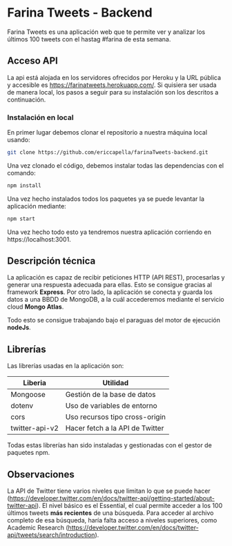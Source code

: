 # Farina Tweets - Backend

Farina Tweets es una aplicación web que te permite ver y analizar los últimos 100 tweets con el hastag #farina de esta semana.

## Acceso API

La api está alojada en los servidores ofrecidos por Heroku y la URL pública y accesible es https://farinatweets.herokuapp.com/. Si quisiera ser usada de manera local, los pasos a seguir para su instalación son los descritos a continuación.

### Instalación en local
En primer lugar debemos clonar el repositorio a nuestra máquina local usando:
```bash
git clone https://github.com/ericcapella/farinaTweets-backend.git
```

Una vez clonado el código, debemos instalar todas las dependencias con el comando:
```bash
npm install
```

Una vez hecho instalados todos los paquetes ya se puede levantar la aplicación mediante: 
```bash
npm start
```
Una vez hecho todo esto ya tendremos nuestra aplicación corriendo en https://localhost:3001.

## Descripción técnica
La aplicación es capaz de recibir peticiones HTTP (API REST), procesarlas y generar una respuesta adecuada para ellas. Esto se consigue gracias al framework **Express**.
Por otro lado, la aplicación se conecta y guarda los datos a una BBDD de MongoDB, a la cuál accederemos mediante el servicio cloud **Mongo Atlas**.


Todo esto se consigue trabajando bajo el paraguas del motor de ejecución **nodeJs**.

## Librerías
Las librerías usadas en la aplicación son:

| Liberia | Utilidad |
| ----------- | ----------- |
| Mongoose | Gestión de la base de datos |
| dotenv | Uso de variables de entorno |
| cors | Uso recursos tipo cross-origin |
| twitter-api-v2 | Hacer fetch a la API de Twitter |

Todas estas librerías han sido instaladas y gestionadas con el gestor de paquetes npm.

## Observaciones
La API de Twitter tiene varios niveles que limitan lo que se puede hacer (https://developer.twitter.com/en/docs/twitter-api/getting-started/about-twitter-api). El nivel básico es el Essential, el cual permite acceder a los 100 últimos tweets **más recientes** de una búsqueda. Para acceder al archivo completo de esa búsqueda, haría falta acceso a niveles superiores, como Academic Research (https://developer.twitter.com/en/docs/twitter-api/tweets/search/introduction).
